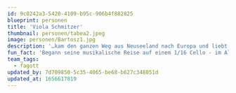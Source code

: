 ```yaml
---
id: 9c0242a3-5420-4109-b95c-906b4f882825
blueprint: personen
title: 'Viola Schmitzer'
thumbnail: personen/tabea2.jpeg
image: personen/Bartosz1.jpg
description: '…kam den ganzen Weg aus Neuseeland nach Europa und liebt es, Teil dieser diversen Kultur- und Musiklandschaft sein zu können. Edward interessiert sich vor allem für Projekte, die neue Perspektiven auf Musiktraditionen eröffnen, und beschäftigt sich gerne mit einem breiten Spektrum an Musik: Alte Musik, zeitgenössische Musik, Weltmusik, Kammermusik, elektronische Musik, improvisierte Musik, neu arrangierte Musik und neu komponierte Musik.'
fun_fact: 'Begann seine musikalische Reise auf einem 1/16 Cello - im Alter von 3 Jahren'
team_tags:
  - fagott
updated_by: 7d709850-5c35-4065-be68-b627c348051d
updated_at: 1656617819
---
```

